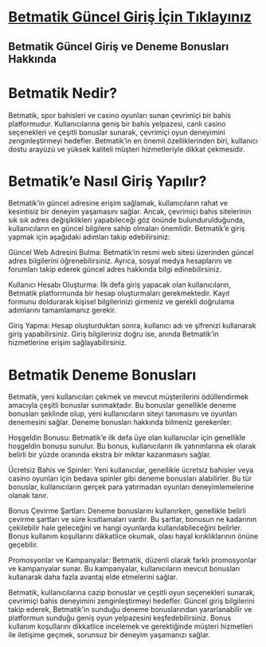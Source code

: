 # [Betmatik Güncel Giriş İçin Tıklayınız](https://cutt.ly/cem6wL9b)

## Betmatik Güncel Giriş ve Deneme Bonusları Hakkında
# Betmatik Nedir?
Betmatik, spor bahisleri ve casino oyunları sunan çevrimiçi bir bahis platformudur. Kullanıcılarına geniş bir bahis yelpazesi, canlı casino seçenekleri ve çeşitli bonuslar sunarak, çevrimiçi oyun deneyimini zenginleştirmeyi hedefler. Betmatik’in en önemli özelliklerinden biri, kullanıcı dostu arayüzü ve yüksek kaliteli müşteri hizmetleriyle dikkat çekmesidir.

# Betmatik’e Nasıl Giriş Yapılır?
Betmatik’in güncel adresine erişim sağlamak, kullanıcıların rahat ve kesintisiz bir deneyim yaşamasını sağlar. Ancak, çevrimiçi bahis sitelerinin sık sık adres değişiklikleri yapabileceği göz önünde bulundurulduğunda, kullanıcıların en güncel bilgilere sahip olmaları önemlidir. Betmatik’e giriş yapmak için aşağıdaki adımları takip edebilirsiniz:

 Güncel Web Adresini Bulma: Betmatik’in resmi web sitesi üzerinden güncel adres bilgilerini öğrenebilirsiniz. Ayrıca, sosyal medya hesaplarını ve forumları takip ederek güncel adres hakkında bilgi edinebilirsiniz.

Kullanıcı Hesabı Oluşturma: İlk defa giriş yapacak olan kullanıcıların, Betmatik platformunda bir hesap oluşturmaları gerekmektedir. Kayıt formunu doldurarak kişisel bilgilerinizi girmeniz ve gerekli doğrulama adımlarını tamamlamanız gerekir.

Giriş Yapma: Hesap oluşturduktan sonra, kullanıcı adı ve şifrenizi kullanarak giriş yapabilirsiniz. Giriş bilgileriniz doğru ise, anında Betmatik’in hizmetlerine erişim sağlayabilirsiniz.

# Betmatik Deneme Bonusları
Betmatik, yeni kullanıcıları çekmek ve mevcut müşterilerini ödüllendirmek amacıyla çeşitli bonuslar sunmaktadır. Bu bonuslar genellikle deneme bonusları şeklinde olup, yeni kullanıcıların siteyi tanımasını ve oyunları denemesini sağlar. Deneme bonusları hakkında bilmeniz gerekenler:

Hoşgeldin Bonusu: Betmatik’e ilk defa üye olan kullanıcılar için genellikle hoşgeldin bonusu sunulur. Bu bonus, kullanıcıların ilk yatırımlarına ek olarak belirli bir yüzde oranında ekstra bir miktar kazanmasını sağlar.

Ücretsiz Bahis ve Spinler: Yeni kullanıcılar, genellikle ücretsiz bahisler veya casino oyunları için bedava spinler gibi deneme bonusları alabilirler. Bu tür bonuslar, kullanıcıların gerçek para yatırmadan oyunları deneyimlemelerine olanak tanır.

Bonus Çevirme Şartları: Deneme bonuslarını kullanırken, genellikle belirli çevirme şartları ve süre kısıtlamaları vardır. Bu şartlar, bonusun ne kadarının çekilebilir hale geleceğini ve hangi oyunlarda kullanılabileceğini belirler. Bonus kullanım koşullarını dikkatlice okumak, olası hayal kırıklıklarının önüne geçebilir.

Promosyonlar ve Kampanyalar: Betmatik, düzenli olarak farklı promosyonlar ve kampanyalar sunar. Bu kampanyalar, kullanıcıların mevcut bonusları kullanarak daha fazla avantaj elde etmelerini sağlar.

Betmatik, kullanıcılarına cazip bonuslar ve çeşitli oyun seçenekleri sunarak, çevrimiçi bahis deneyimini zenginleştirmeyi hedefler. Güncel giriş bilgilerini takip ederek, Betmatik’in sunduğu deneme bonuslarından yararlanabilir ve platformun sunduğu geniş oyun yelpazesini keşfedebilirsiniz. Bonus kullanım koşullarını dikkatlice incelemek ve gerektiğinde müşteri hizmetleri ile iletişime geçmek, sorunsuz bir deneyim yaşamanızı sağlar.
